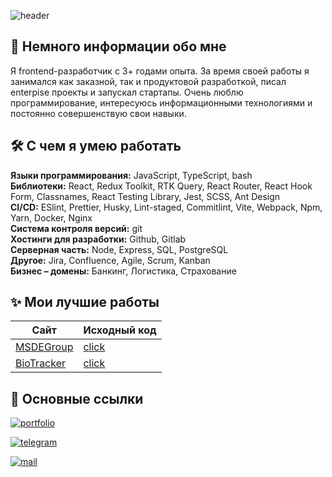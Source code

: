 ![header](https://capsule-render.vercel.app/api?type=waving&color=gradient&height=280&section=header&text=Привет%20всем!&fontSize=75&animation=fadeIn&fontAlignY=32&desc=Добро%20пожаловать%20в%20мой%20GitHub%20profile!%20Меня%20зовут%20Даня!&descAlignY=55&descAlign=50)


## 🚀 Немного информации обо мне 
Я frontend-разработчик с 3+ годами опыта. За время своей работы я занимался как заказной, так и продуктовой разработкой, писал enterpise проекты и запускал стартапы. Очень люблю программирование, интересуюсь информационными технологиями и постоянно совершенствую свои навыки.


## 🛠 С чем я умею работать

**Языки программирования:** JavaScript, TypeScript, bash\
**Библиотеки:** React, Redux Toolkit, RTK Query, React Router, React Hook Form, Classnames, React Testing Library, Jest, SCSS, Ant Design\
**CI/CD:** ESlint, Prettier, Husky, Lint-staged, Commitlint, Vite, Webpack, Npm, Yarn, Docker, Nginx\
**Система контроля версий:** git\
**Хостинги для разработки:** Github, Gitlab\
**Серверная часть:** Node, Express, SQL, PostgreSQL\
**Другое:** Jira, Confluence, Agile, Scrum, Kanban\
**Бизнес – домены:** Банкинг, Логистика, Страхование

## ✨ Мои лучшие работы

| Сайт  | Исходный код |
| ----- | -------------|
| [MSDEGroup](https://msdegroup.com/) | [click](https://github.com/MSDEGroup) |
| [BioTracker](https://biotrackerau.netlify.app/) | [click](https://github.com/danyazavarin/diploma) |

## 🔗 Основные ссылки
[![portfolio](https://img.shields.io/badge/my_resume-000?style=for-the-badge&logo=ko-fi&logoColor=white)](https://docs.google.com/document/d/1aFsmAQtx4ZMaxd4q2ZkYzzUE8Kc4ZX5q6I1D6sm2y0k/edit?usp=sharing)

[![telegram](https://img.shields.io/badge/Telegram-%2326A5E4?style=for-the-badge&logo=telegram&logoColor=white)](https://t.me/zvdan)

[![mail](https://img.shields.io/badge/Mail-%23005FF9?style=for-the-badge&logo=Mail.Ru&logoColor=white)](mailto:zvr_danny@mail.ru)
